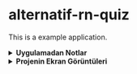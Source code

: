 # alternatif-rn-quiz
This is a example application.

<details>
<summary><strong> Uygulamadan Notlar </strong></summary>

* Tasarım üzerinde bulunan "carousel" yapısındaki listenin göründügü gibi fonksiyonel olması benim için önemliydi, itemları üzerinde epey çalıştım ama tam isteneni yakalıyamadim.Yalnız vakit kaybı olmasın diye şuanlik screenshotlarda göründügü gibi gönderiyorum.Eğer talep olur ise bu kısma devam edebilirim.
  
* Tasarım üzerinde bottom navigation üzerindeki itemlarda shadow bulunmaktadır.Normalde shadow render edilirken performansı etkilediği için kullanmıyorum. Genelde diğer alternatifleri denemeye çalısırım.Burada XD uzerinde svg olarak doğru şekilde export edemediğim için yine style uzerinden shadow verdim.
  
* XD üzerinden bazi görselleri export ederken çözünürlüklerinin düşük olduğunu gördum. Bazı görsellerin kalitesi o yüzden düsüktür.
  
* Wallet Screen de kullanılan büyük oval görsel XD üzerinden direk doğru şekilde export edilemedigi için kendim bir svg dosyası oluşturmaya çalıstım.Detaylı incelendiğinde ufak ölcü farkları olabilir.
  
* Dark Mode implementasyonu bulunmaktadır.
  
</details>
  
<details>
<summary><strong> Projenin Ekran Görüntüleri </strong></summary>

![alt text](https://github.com/blackseapps/alternatif-rn-quiz/blob/master/screenshots/LoginScreen%20-%20IOS.png)

![alt text](https://github.com/blackseapps/alternatif-rn-quiz/blob/master/screenshots/WalletScreen%20-%20IOS.png)
  
</details>

